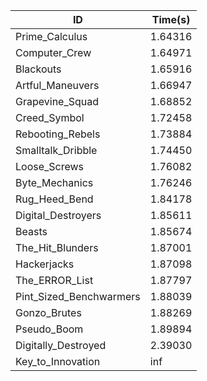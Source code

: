 |ID|Time(s)|
|-|-|
|Prime_Calculus|1.64316|
|Computer_Crew|1.64971|
|Blackouts|1.65916|
|Artful_Maneuvers|1.66947|
|Grapevine_Squad|1.68852|
|Creed_Symbol|1.72458|
|Rebooting_Rebels|1.73884|
|Smalltalk_Dribble|1.74450|
|Loose_Screws|1.76082|
|Byte_Mechanics|1.76246|
|Rug_Heed_Bend|1.84178|
|Digital_Destroyers|1.85611|
|Beasts|1.85674|
|The_Hit_Blunders|1.87001|
|Hackerjacks|1.87098|
|The_ERROR_List|1.87797|
|Pint_Sized_Benchwarmers|1.88039|
|Gonzo_Brutes|1.88269|
|Pseudo_Boom|1.89894|
|Digitally_Destroyed|2.39030|
|Key_to_Innovation|inf|
